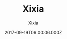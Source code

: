 ---
title: Xixia
github: https://github.com/zxixia/jekyll-xixia
demo: https://xixia.info/jekyll-xixia/
author: Xixia
ssg:
  - Jekyll
cms:
  - No Cms
date: 2017-09-19T06:00:06.000Z
description: A Jekyll theme.
stale: true
disabled: true
disabled_reason: error checking demo url
---
